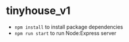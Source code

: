# tinyhouse_v1

- `npm install` to install package dependencies
- `npm run start` to run Node:Express server

